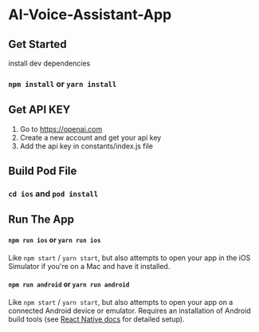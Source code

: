 # AI-Voice-Assistant-App

## Get Started

install dev dependencies

### `npm install` or `yarn install`

## Get API KEY
1. Go to https://openai.com<br/>
2. Create a new account and get your api key<br/>
3. Add the api key in constants/index.js file

## Build Pod File

### `cd ios` and `pod install`



## Run The App
#### `npm run ios` or `yarn run ios`

Like `npm start` / `yarn start`, but also attempts to open your app in the iOS Simulator if you're on a Mac and have it installed.

#### `npm run android` or `yarn run android`

Like `npm start` / `yarn start`, but also attempts to open your app on a connected Android device or emulator. Requires an installation of Android build tools (see [React Native docs](https://facebook.github.io/react-native/docs/getting-started.html) for detailed setup).
